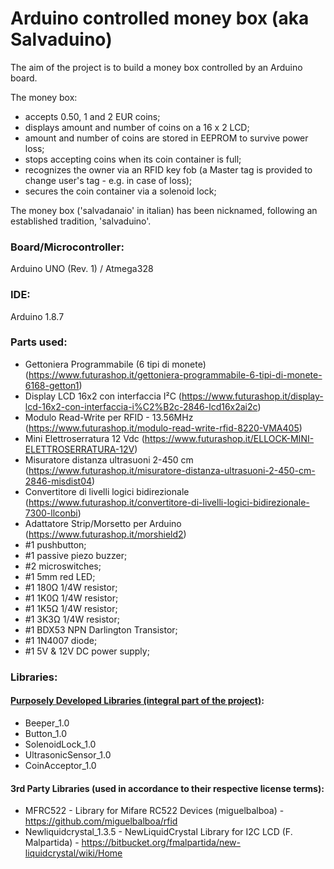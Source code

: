 # Arduino controlled money box (aka Salvaduino)
The aim of the project is to build a money box controlled by an Arduino board. 

The money box:
* accepts 0.50, 1 and 2 EUR coins;
* displays amount and number of coins on a 16 x 2 LCD;
* amount and number of coins are stored in EEPROM to survive power loss;
* stops accepting coins when its coin container is full;
* recognizes the owner via an RFID key fob (a Master tag is provided to change user's tag - e.g. in case of loss);
* secures the coin container via a solenoid lock;

The money box ('salvadanaio' in italian) has been nicknamed, following an established tradition, 'salvaduino'. 

### Board/Microcontroller:
Arduino UNO (Rev. 1) / Atmega328
	
### IDE:
Arduino 1.8.7

### Parts used:
* Gettoniera Programmabile (6 tipi di monete) (https://www.futurashop.it/gettoniera-programmabile-6-tipi-di-monete-6168-getton1)
* Display LCD 16x2 con interfaccia I²C (https://www.futurashop.it/display-lcd-16x2-con-interfaccia-i%C2%B2c-2846-lcd16x2ai2c)
* Modulo Read-Write per RFID - 13.56MHz (https://www.futurashop.it/modulo-read-write-rfid-8220-VMA405)
* Mini Elettroserratura 12 Vdc (https://www.futurashop.it/ELLOCK-MINI-ELETTROSERRATURA-12V)
* Misuratore distanza ultrasuoni 2-450 cm (https://www.futurashop.it/misuratore-distanza-ultrasuoni-2-450-cm-2846-misdist04)
* Convertitore di livelli logici bidirezionale (https://www.futurashop.it/convertitore-di-livelli-logici-bidirezionale-7300-llconbi)
* Adattatore Strip/Morsetto per Arduino (https://www.futurashop.it/morshield2)
* #1 pushbutton;
* #1 passive piezo buzzer;
* #2 microswitches;
* #1 5mm red LED;
* #1 180Ω 1/4W resistor;
* #1 1K0Ω 1/4W resistor;
* #1 1K5Ω 1/4W resistor;
* #1 3K3Ω 1/4W resistor;
* #1 BDX53 NPN Darlington Transistor;
* #1 1N4007 diode;
* #1 5V & 12V DC power supply;

### Libraries:

#### [Purposely Developed Libraries (integral part of the project)](../libraries):
* Beeper_1.0
* Button_1.0
* SolenoidLock_1.0
* UltrasonicSensor_1.0
* CoinAcceptor_1.0


#### 3rd Party Libraries (used in accordance to their respective license terms):
* MFRC522 - Library for Mifare RC522 Devices (miguelbalboa) - https://github.com/miguelbalboa/rfid
* Newliquidcrystal_1.3.5 - NewLiquidCrystal Library for I2C LCD (F. Malpartida) - https://bitbucket.org/fmalpartida/new-liquidcrystal/wiki/Home
